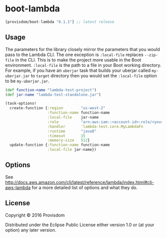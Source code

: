 # boot-lambda

[](dependency)
```clojure
[provisdom/boot-lambda "0.1.1"] ;; latest release
```
[](/dependency)

## Usage

The parameters for the library closely mirror the parameters that you would pass to
the Lambda CLI. The one exception is `:local-file` replaces `--zip-file` in the CLI.
This is to make the project more usable in the Boot environment. `:local-file` is 
the path to a file in your Boot working directory. For example, if you have an 
`uberjar` task that builds your uberjar called `my-uberjar.jar` to `target` directory
then you would set the `:local-file` option to be `my-uberjar.jar`.

```clojure
(def function-name "lambda-test-project")
(def jar-name "lambda-test-standalone.jar")

(task-options!
  create-function {:region        "us-west-2"
                   :function-name function-name
                   :local-file    jar-name
                   :role          "arn:aws:iam::<account-id>:role/<your-role>"
                   :handler       'lambda-test.core.MyLambdaFn
                   :runtime       "java8"
                   :timeout       15
                   :memory-size   512}
  update-function {:function-name function-name
                   :local-file jar-name})
```

## Options

See http://docs.aws.amazon.com/cli/latest/reference/lambda/index.html#cli-aws-lambda 
for a more detailed list of options and what they do.

## License

Copyright © 2016 Provisdom

Distributed under the Eclipse Public License either version 1.0 or (at
your option) any later version.
